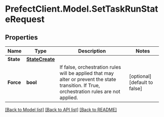 # PrefectClient.Model.SetTaskRunStateRequest

## Properties

Name | Type | Description | Notes
------------ | ------------- | ------------- | -------------
**State** | [**StateCreate**](StateCreate.md) |  | 
**Force** | **bool** | If false, orchestration rules will be applied that may alter or prevent the state transition. If True, orchestration rules are not applied. | [optional] [default to false]

[[Back to Model list]](../README.md#documentation-for-models) [[Back to API list]](../README.md#documentation-for-api-endpoints) [[Back to README]](../README.md)

